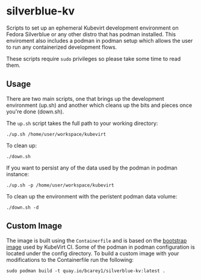 # silverblue-kv

Scripts to set up an ephemeral Kubevirt development environment on Fedora Silverblue or any other distro that has podman installed. This enviroment also includes a podman in podman setup which allows the user to run any containerized development flows.

These scripts require `sudo` privileges so please take some time to read them.

## Usage

There are two main scripts, one that brings up the development environment (up.sh) and another which cleans up the bits and pieces once you're done (down.sh).

The `up.sh` script takes the full path to your working directory:
```
./up.sh /home/user/workspace/kubevirt
```

To clean up:
```
./down.sh
```

If you want to persist any of the data used by the podman in podman instance:
```
./up.sh -p /home/user/workspace/kubevirt
```

To clean up the environment with the peristent podman data volume:
```
./down.sh -d
```

## Custom Image

The image is built using the `Containerfile` and is based on the [bootstrap image](https://github.com/kubevirt/project-infra/tree/main/images/bootstrap) used by KubeVirt CI. Some of the podman in podman configuration is located under the config directory. To build a custom image with your modifications to the Containerfile run the following:
```
sudo podman build -t quay.io/bcarey1/silverblue-kv:latest .
```
